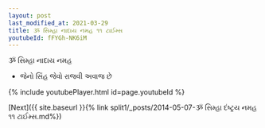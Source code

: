 ```yaml
---
layout: post
last_modified_at: 2021-03-29
title: ૐ સિમ્હા નાદાય નમહ ૧૧ ટાઈમ્સ
youtubeId: fFYGh-NK6iM
---
```

 
 
 ૐ સિમ્હા નાદાય નમહ  
 
 -  જેનો સિંહ જેવો રાજવી અવાજ છે 
 
  
 
  
 
 
 
 
 
 


{% include youtubePlayer.html id=page.youtubeId %}
 
[Next]({{ site.baseurl }}{% link  split1/_posts/2014-05-07-ૐ સિમ્હા દંષ્ટ્રય નમહ ૧૧ ટાઈમ્સ.md%})
 
